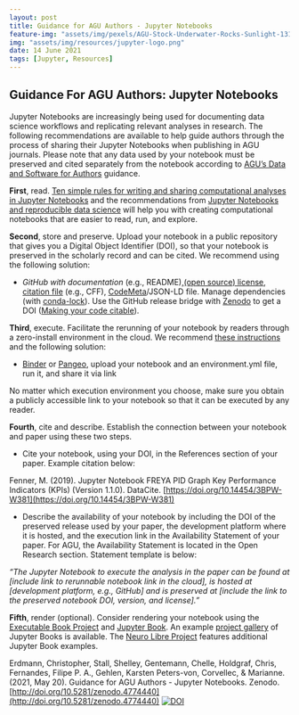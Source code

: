 ```yaml
---
layout: post
title: Guidance for AGU Authors - Jupyter Notebooks
feature-img: "assets/img/pexels/AGU-Stock-Underwater-Rocks-Sunlight-1314x400.jpg"
img: "assets/img/resources/jupyter-logo.png"
date: 14 June 2021
tags: [Jupyter, Resources]
---
```


## Guidance For AGU Authors: Jupyter Notebooks

Jupyter Notebooks are increasingly being used for documenting data science workflows and replicating relevant analyses in research. The following recommendations are available to help guide authors through the process of sharing their Jupyter Notebooks when publishing in AGU journals. Please note that any data used by your notebook must be preserved and cited separately from the notebook according to [AGU’s Data and Software for Authors](https://www.agu.org/Publish-with-AGU/Publish/Author-Resources/Data-and-Software-for-Authors) guidance.

**First**, read. [Ten simple rules for writing and sharing computational analyses in Jupyter Notebooks](https://doi.org/10.1371/journal.pcbi.1007007) and the recommendations from [Jupyter Notebooks and reproducible data science](https://markwoodbridge.com/2017/03/05/jupyter-reproducible-science.html) will help you with creating computational notebooks that are easier to read, run, and explore.

**Second**, store and preserve. Upload your notebook in a public repository that gives you a Digital Object Identifier (DOI), so that your notebook is preserved in the scholarly record and can be cited. We recommend using the following solution:

* *GitHub with documentation* (e.g., README),[(open source) license](https://choosealicense.com/), [citation file](https://citation-file-format.github.io/#/what-is-a-citation-cff-file) (e.g., CFF), [CodeMeta](https://codemeta.github.io/codemeta-generator/)/JSON-LD file. Manage dependencies (with [conda-lock](https://pythonspeed.com/articles/conda-dependency-management/)). Use the GitHub release bridge with [Zenodo](https://zenodo.org/) to get a DOI ([Making your code citable](https://guides.github.com/activities/citable-code/)).

**Third**, execute. Facilitate the rerunning of your notebook by readers through a zero-install environment in the cloud. We recommend [these instructions](https://the-turing-way.netlify.app/reproducible-research/renv/renv-binder.html) and the following solution:

* [Binder](https://mybinder.org/) or [Pangeo](https://binder.pangeo.io/), upload your notebook and an environment.yml file, run it, and share it via link

No matter which execution environment you choose, make sure you obtain a publicly accessible link to your notebook so that it can be executed by any reader.

**Fourth**, cite and describe. Establish the connection between your notebook and paper using these two steps.

* Cite your notebook, using your DOI, in the References section of your paper. Example citation below:  
  
Fenner, M. (2019). Jupyter Notebook FREYA PID Graph Key Performance Indicators (KPIs) (Version 1.1.0). DataCite. [https://doi.org/10.14454/3BPW-W381](https://doi.org/10.14454/3BPW-W381)  

* Describe the availability of your notebook by including the DOI of the preserved release used by your paper, the development platform where it is hosted, and the execution link in the Availability Statement of your paper. For AGU, the Availability Statement is located in the Open Research section. Statement template is below:  
  
*“The Jupyter Notebook to execute the analysis in the paper can be found at [include link to rerunnable notebook link in the cloud], is hosted at [development platform, e.g., GitHub] and is preserved at [include the link to the preserved notebook DOI, version, and license].”*

**Fifth**, render (optional). Consider rendering your notebook using the [Executable Book Project](https://executablebooks.org/en/latest/) and [Jupyter Book](https://jupyterbook.org/intro.html). An example [project gallery](https://executablebooks.org/en/latest/gallery.html) of Jupyter Books is available. The [Neuro Libre Project](https://www.neurolibre.com/) features additional Jupyter Book examples.

Erdmann, Christopher, Stall, Shelley, Gentemann, Chelle, Holdgraf, Chris, Fernandes, Filipe P. A., Gehlen, Karsten Peters-von, Corvellec, & Marianne. (2021, May 20). Guidance for AGU Authors - Jupyter Notebooks. Zenodo. [http://doi.org/10.5281/zenodo.4774440](http://doi.org/10.5281/zenodo.4774440) [![DOI](https://zenodo.org/badge/DOI/10.5281/zenodo.4774440.svg)](https://doi.org/10.5281/zenodo.4774440)
